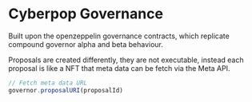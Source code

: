 # Cyberpop Governance

Built upon the openzeppelin governance contracts, which replicate compound governor alpha and beta behaviour.

Proposals are created differently, they are not executable, instead each proposal is like a NFT that meta data can be fetch via the Meta API.

```js
// Fetch meta data URL
governor.proposalURI(proposalId)
```